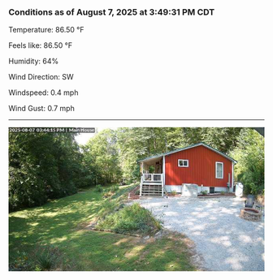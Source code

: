 ### Conditions as of August 7, 2025 at 3:49:31 PM CDT 

Temperature: 86.50 &deg;F

Feels like: 86.50 &deg;F

Humidity: 64%

Wind Direction: SW

Windspeed: 0.4 mph

Wind Gust: 0.7 mph

---

<img src="./images/latest.jpeg"/>

